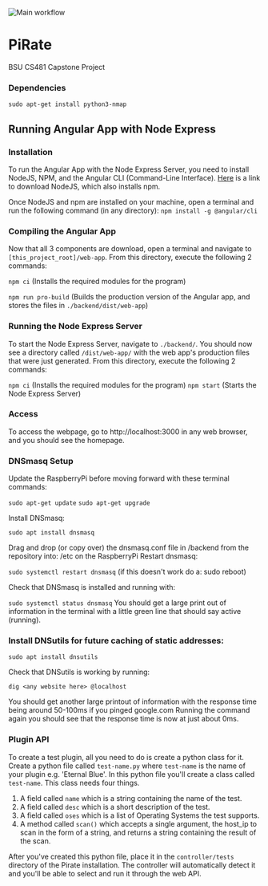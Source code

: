 ![Main workflow](https://github.com/cs481-ekh/s21-team-blue/workflows/Build/badge.svg)


# PiRate
BSU CS481 Capstone Project

### Dependencies

`sudo apt-get install python3-nmap`

## Running Angular App with Node Express
### Installation
To run the Angular App with the Node Express Server, you need to install NodeJS, NPM, and the Angular CLI (Command-Line Interface). [Here](https://nodejs.org/en/) is a link to download NodeJS, which also installs npm. 

Once NodeJS and npm are installed on your machine, open a terminal and run the following command (in any directory):
`npm install -g @angular/cli`

### Compiling the Angular App
Now that all 3 components are download, open a terminal and navigate to `[this_project_root]/web-app`. From this directory, execute the following 2 commands:

`npm ci` (Installs the required modules for the program)

`npm run pro-build` (Builds the production version of the Angular app, and stores the files in `./backend/dist/web-app`)

### Running the Node Express Server
To start the Node Express Server, navigate to `./backend/`. You should now see a directory called `/dist/web-app/` with the web app's production files that were just generated. From this directory, execute the following 2 commands:

`npm ci` (Installs the required modules for the program)
`npm start` (Starts the Node Express Server)

### Access
To access the webpage, go to http://localhost:3000 in any web browser, and you should see the homepage.

### DNSmasq Setup
Update the RaspberryPi before moving forward with these terminal commands:

`sudo apt-get update`
`sudo apt-get upgrade`

Install DNSmasq:

`sudo apt install dnsmasq`

Drag and drop (or copy over) the dnsmasq.conf file in /backend from the repository into: /etc on the RaspberryPi
Restart dnsmasq:

`sudo systemctl restart dnsmasq` (if this doesn't work do a: sudo reboot)

Check that DNSmasq is installed and running with:

`sudo systemctl status dnsmasq`
You should get a large print out of information in the terminal with a little green line that should say active (running).

### Install DNSutils for future caching of static addresses:

`sudo apt install dnsutils`

Check that DNSutils is working by running:

`dig <any website here> @localhost`
  
You should get another large printout of information with the response time being around 50-100ms if you pinged google.com
Running the command again you should see that the response time is now at just about 0ms.

### Plugin API

To create a test plugin, all you need to do is create a python class for it. Create a python file called `test-name.py`
where `test-name` is the name of your plugin e.g. 'Eternal Blue'. In this python file you'll create a class called
`test-name`. This class needs four things.

  1. A field called `name` which is a string containing the name of the test.
  2. A field called `desc` which is a short description of the test.
  3. A field called `oses` which is a list of Operating Systems the test supports.
  4. A method called `scan()` which accepts a single argument, the host_ip to scan in the form of a string, and returns
     a string containing the result of the scan.

After you've created this python file, place it in the `controller/tests` directory of the Pirate installation. The 
controller will automatically detect it and you'll be able to select and run it through the web API.
